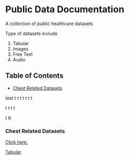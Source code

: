 # Public Data Documentation

A collection of public healthcare datasets

Type of datasets include 

1. Tabular 
2. Images 
3. Free Text 
4. Audio 

## Table of Contents
- [Chest Related Datasets](###Chest-Related-Datasets)



test 
t
t
t
t
t
t
t

t
t
t
t

t
tt

<!-- Toc -->
### Chest Related Datasets


[Click here.](link)

[Tabular](/)
